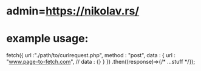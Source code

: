 
# admin=https://nikolav.rs/

# example usage:
fetch({
    url    :"./path/to/curlrequest.php",
    method : "post",
    data   : {
        url     : "www.page-to-fetch.com",
        // data : {}
    }
})
.then((response)=>{/* ...stuff */});
